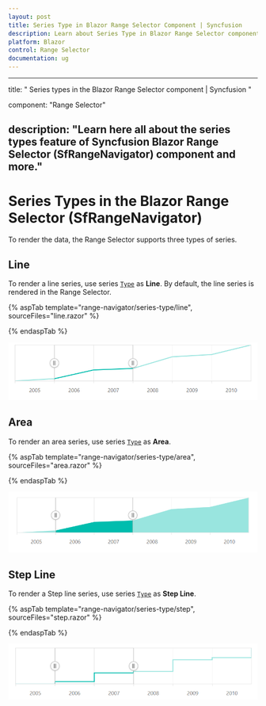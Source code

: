 ```yaml
---
layout: post
title: Series Type in Blazor Range Selector Component | Syncfusion 
description: Learn about Series Type in Blazor Range Selector component of Syncfusion, and more details.
platform: Blazor
control: Range Selector
documentation: ug
---
```


---
title: " Series types in the Blazor Range Selector component | Syncfusion "

component: "Range Selector"

description: "Learn here all about the series types feature of Syncfusion Blazor Range Selector (SfRangeNavigator) component and more."
---

# Series Types in the Blazor Range Selector (SfRangeNavigator)

To render the data, the Range Selector supports three types of series.

<!-- markdownlint-disable MD036 -->

## Line

<!-- markdownlint-disable MD036 -->

To render a line series, use series [`Type`](https://help.syncfusion.com/cr/blazor/Syncfusion.Blazor.Charts.RangeNavigatorSeries.html#Syncfusion_Blazor_Charts_RangeNavigatorSeries_Type) as **Line**. By default, the line series is rendered in the Range Selector.

{% aspTab template="range-navigator/series-type/line", sourceFiles="line.razor" %}

{% endaspTab %}

![Line Chart](images/series-type/line.png)

## Area

To render an area series, use series [`Type`](https://help.syncfusion.com/cr/blazor/Syncfusion.Blazor.Charts.RangeNavigatorSeries.html#Syncfusion_Blazor_Charts_RangeNavigatorSeries_Type) as **Area**.

{% aspTab template="range-navigator/series-type/area", sourceFiles="area.razor" %}

{% endaspTab %}

![Area Chart](images/series-type/area.png)

## Step Line

To render a Step line series, use series [`Type`](https://help.syncfusion.com/cr/blazor/Syncfusion.Blazor.Charts.RangeNavigatorSeries.html#Syncfusion_Blazor_Charts_RangeNavigatorSeries_Type) as **Step Line**.

{% aspTab template="range-navigator/series-type/step", sourceFiles="step.razor" %}

{% endaspTab %}

![Step Line Chart](images/series-type/stepline.png)